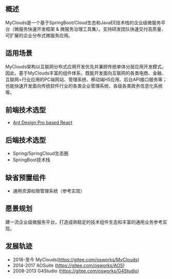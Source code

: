 ﻿## 概述
MyClouds是一个基于SpringBoot/Cloud生态和JavaEE技术栈的企业级微服务平台（微服务快速开发框架 & 微服务治理工具集）。支持研发团队快速交付高质量、可扩展的企业分布式微服务应用。

## 适用场景
MyClouds架构以互联网分布式应用开发优先并兼顾传统单体分层应用开发模式。因此，基于MyClouds丰富的组件体系，既能开发面向互联网的各类电商、金融、互联网+行业应用的PC端网站、管理系统、移动端H5应用、后台API接口服务等；也能快速开发面向传统软件行业的各类企业管理系统、各级各类政务信息化系统等。

## 前端技术选型
- [Ant Design Pro based React](https://pro.ant.design)

## 后端技术选型
- Spring/SpringCloud生态圈
- SpringBoot技术栈

## 缺省预置组件
- 通用资源权限管理系统（参考实现）

## 愿景规划
建一流企业级微服务平台，打造成熟稳定的技术组件生态和丰富的通用业务参考实现。

## 发展轨迹
- 2018-至今 MyClouds(https://gitee.com/osworks/MyClouds)
- 2014-2017 AOSuite (https://gitee.com/osworks/AOS)
- 2008-2013 G4Studio (https://gitee.com/osworks/G4Studio)